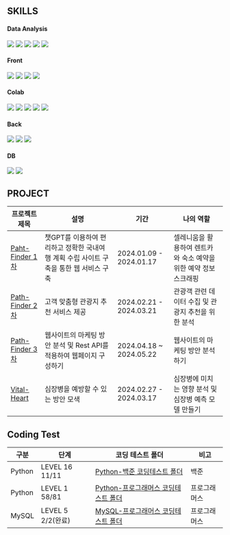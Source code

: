 ## SKILLS
#### Data Analysis
<img src="https://img.shields.io/badge/python-3776AB?style=for-the-badge&logo=python&logoColor=white"> <img src="https://img.shields.io/badge/pandas-150458?style=for-the-badge&logo=pandas&logoColor=white"> <img src="https://img.shields.io/badge/scikitlearn-F7931E?style=for-the-badge&logo=scikitlearn&logoColor=white"> <img src="https://img.shields.io/badge/jupyter-F37626?style=for-the-badge&logo=jupyter&logoColor=white"> <img src="https://img.shields.io/badge/googlecolab-F9AB00?style=for-the-badge&logo=googlecolab&logoColor=white"> 

#### Front
<img src="https://img.shields.io/badge/html5-E34F26?style=for-the-badge&logo=html5&logoColor=white"> <img src="https://img.shields.io/badge/javascript-F7DF1E?style=for-the-badge&logo=javascript&logoColor=black"> <img src="https://img.shields.io/badge/css-1572B6?style=for-the-badge&logo=css3&logoColor=white"> <img src="https://img.shields.io/badge/bootstrap-7952B3?style=for-the-badge&logo=bootstrap&logoColor=white">



#### Colab
<img src="https://img.shields.io/badge/github-181717?style=for-the-badge&logo=github&logoColor=white"> <img src="https://img.shields.io/badge/vscode-007ACC?style=for-the-badge&logo=visualstudiocode&logoColor=white"> <img src="https://img.shields.io/badge/jira-0052CC?style=for-the-badge&logo=jira&logoColor=white"> <img src="https://img.shields.io/badge/slack-4A154B?style=for-the-badge&logo=slack&logoColor=white"> <img src="https://img.shields.io/badge/docker-2496ED?style=for-the-badge&logo=docker&logoColor=white">

#### Back
<img src="https://img.shields.io/badge/python-3776AB?style=for-the-badge&logo=python&logoColor=white"> <img src="https://img.shields.io/badge/jinja-B41717?style=for-the-badge&logo=jinja&logoColor=white"> <img src="https://img.shields.io/badge/java-007396?style=for-the-badge&logo=java&logoColor=white">

#### DB
<img src="https://img.shields.io/badge/mongoDB-47A248?style=for-the-badge&logo=MongoDB&logoColor=white"> <img src="https://img.shields.io/badge/mysql-4479A1?style=for-the-badge&logo=mysql&logoColor=white">

## PROJECT
|프로젝트 제목|설명|기간|나의 역할|
|--|--|--|--|
|[Paht-Finder 1차](https://github.com/nohjuhyeon/AI_L.K.J)|챗GPT를 이용하여 편리하고 정확한 국내여행 계획 수립 사이트 구축을 통한 웹 서비스 구축|2024.01.09 - 2024.01.17|셀레니움을 활용하여 렌트카와 숙소 예약을 위한 예약 정보 스크래핑|
|[Path-Finder 2차](https://github.com/nohjuhyeon/AI_L.K.J_hubs)|고객 맞춤형 관광지 추천 서비스 제공|2024.02.21 - 2024.03.21|관광객 관련 데이터 수집 및 관광지 추천을 위한 분석|
|[Path-Finder 3차](https://github.com/nohjuhyeon/AI_LKJ_hubs_fastapi)|웹사이트의 마케팅 방안 분석 및 Rest API를 적용하여 웹페이지 구성하기|2024.04.18 ~ 2024.05.22|웹사이트의 마케팅 방안 분석하기|
|[Vital-Heart](https://github.com/nohjuhyeon/heart_disease_projects)|심장병을 예방할 수 있는 방안 모색|2024.02.27 - 2024.03.17|심장병에 미치는 영향 분석 및 심장병 예측 모델 만들기|
## Coding Test
|구분|단계|코딩 테스트 폴더|비고|
|--|--|--|--|
|Python|LEVEL 16 11/11|[Python-백준 코딩테스트 폴더](https://github.com/nohjuhyeon/coding_test/tree/main/Python/%EB%B0%B1%EC%A4%80)|백준|
|Python|LEVEL 1 58/81|[Python-프로그래머스 코딩테스트 폴더](https://github.com/nohjuhyeon/coding_test/tree/main/Python3/%ED%94%84%EB%A1%9C%EA%B7%B8%EB%9E%98%EB%A8%B8%EC%8A%A4)|프로그래머스|
|MySQL|LEVEL 5 2/2(완료)|[MySQL-프로그래머스 코딩테스트 폴더](https://github.com/nohjuhyeon/coding_test/tree/main/MySQL/%ED%94%84%EB%A1%9C%EA%B7%B8%EB%9E%98%EB%A8%B8%EC%8A%A4)|프로그래머스|



<!--
**nohjuhyeon/nohjuhyeon** is a ✨ _special_ ✨ repository because its `README.md` (this file) appears on your GitHub profile.

Here are some ideas to get you started:

- 🔭 I’m currently working on ...
- 🌱 I’m currently learning ...
- 👯 I’m looking to collaborate on ...
- 🤔 I’m looking for help with ...
- 💬 Ask me about ...
- 📫 How to reach me: ...
- 😄 Pronouns: ...
- ⚡ Fun fact: ...
-->

